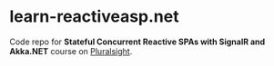 # learn-reactiveasp.net
Code repo for **Stateful Concurrent Reactive SPAs with SignalR and Akka.NET** course on [Pluralsight](https://app.pluralsight.com/library/courses/akkadotnet-signalr-stateful-reactive-concurrent-spas).
